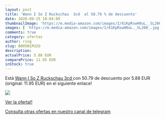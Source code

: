 ```yaml
---
layout: post
title: 'Wann I So Z Ruckschau  3cd  al 50.79 % de descuento'
date: 2020-09-25 18:04:09
thumbnailImage: 'https://m.media-amazon.com/images/I/61KpRswH0uL._SL200_.jpg'
images: [ 'https://m.media-amazon.com/images/I/61KpRswH0uL._SL200_.jpg' ]
comments: true
category: ofertas
author: ring
slug: B005N1PU2O
description:
actualPrice: 5.88 EUR
comparePrice: 11.95 EUR
inStock: true
---
```


Está [Wann I So Z Ruckschau  3cd ](https://www.amazon.com/dp/B005N1PU2O/?tag=redken08-20) con 50.79 de descuento por 5.88 EUR (original: 11.95 EUR) en el siguiente enlace!

[![](https://m.media-amazon.com/images/I/61KpRswH0uL._SL200_.jpg)](https://www.amazon.com/dp/B005N1PU2O/?tag=redken08-20)

[Ver la oferta!!](https://www.amazon.com/dp/B005N1PU2O/?tag=redken08-20)

[Consulta otras ofertas en nuestro canal de telegram](https://t.me/s/ofertas25)
